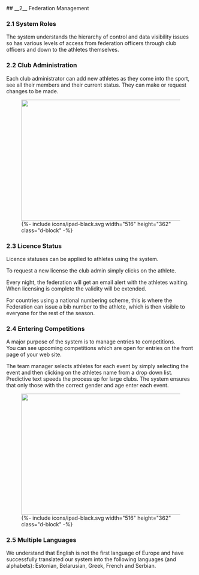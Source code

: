 <div markdown="1" data-aos="fade-up">
## __2__ Federation Management

### 2.1 System Roles
The system understands the hierarchy of control and data visibility issues so has various levels of access from federation officers through club officers and down to the athletes themselves.


### 2.2 Club Administration

Each club administrator can add new athletes as they come into the sport, see all their members and their current status. They can make or request changes to be made.

<div class="side-image side-image-right tablet-shadow my-5" data-aos="fade-left">
  <figure class="tablet-demo">
    <img src="{{ site.baseurl }}/assets/img/screens/fm-malta-licences.png" class="screen" width="430" height="322">
    {%- include icons/ipad-black.svg width="516" height="362" class="d-block" -%}
  </figure>
</div>

### 2.3 Licence Status

Licence statuses can be applied to athletes using the system.

To request a new license the club admin simply clicks on the athlete.

Every night, the federation will get an email alert with the athletes waiting.  When licensing is complete the validity will be extended.

For countries using a national numbering scheme, this is where the Federation can issue a bib number to the athlete, which is then visible to everyone for the rest of the season.

### 2.4 Entering Competitions

A major purpose of the system is to manage entries to competitions.   
You can see upcoming competitions which are open for entries on the front page of your web site.

The team manager selects athletes for each event by simply selecting the event and then clicking on the athletes name from a drop down list. Predictive text speeds the process up for large clubs. The system ensures that only those with the correct gender and age enter each event.

<div class="tablet-shadow my-5" data-aos="fade-up">
  <figure class="tablet-demo">
    <img src="{{ site.baseurl }}/assets/img/screens/fm-estonia-team-entry.png" class="screen" width="430" height="322">
    {%- include icons/ipad-black.svg width="516" height="362" class="d-block" -%}
  </figure>
</div>

### 2.5 Multiple Languages
We understand that English is not the first language of Europe and have successfully translated our system into the following languages (and alphabets): Estonian, Belarusian, Greek, French and Serbian.
</div>
